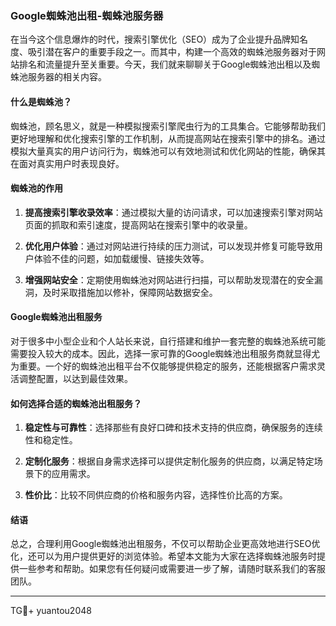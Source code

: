 ### Google蜘蛛池出租-蜘蛛池服务器

在当今这个信息爆炸的时代，搜索引擎优化（SEO）成为了企业提升品牌知名度、吸引潜在客户的重要手段之一。而其中，构建一个高效的蜘蛛池服务器对于网站排名和流量提升至关重要。今天，我们就来聊聊关于Google蜘蛛池出租以及蜘蛛池服务器的相关内容。

#### 什么是蜘蛛池？

蜘蛛池，顾名思义，就是一种模拟搜索引擎爬虫行为的工具集合。它能够帮助我们更好地理解和优化搜索引擎的工作机制，从而提高网站在搜索引擎中的排名。通过模拟大量真实的用户访问行为，蜘蛛池可以有效地测试和优化网站的性能，确保其在面对真实用户时表现良好。

#### 蜘蛛池的作用

1. **提高搜索引擎收录效率**：通过模拟大量的访问请求，可以加速搜索引擎对网站页面的抓取和索引速度，提高网站在搜索引擎中的收录量。
   
2. **优化用户体验**：通过对网站进行持续的压力测试，可以发现并修复可能导致用户体验不佳的问题，如加载缓慢、链接失效等。
   
3. **增强网站安全**：定期使用蜘蛛池对网站进行扫描，可以帮助发现潜在的安全漏洞，及时采取措施加以修补，保障网站数据安全。

#### Google蜘蛛池出租服务

对于很多中小型企业和个人站长来说，自行搭建和维护一套完整的蜘蛛池系统可能需要投入较大的成本。因此，选择一家可靠的Google蜘蛛池出租服务商就显得尤为重要。一个好的蜘蛛池出租平台不仅能够提供稳定的服务，还能根据客户需求灵活调整配置，以达到最佳效果。

#### 如何选择合适的蜘蛛池出租服务？

1. **稳定性与可靠性**：选择那些有良好口碑和技术支持的供应商，确保服务的连续性和稳定性。
   
2. **定制化服务**：根据自身需求选择可以提供定制化服务的供应商，以满足特定场景下的应用需求。
   
3. **性价比**：比较不同供应商的价格和服务内容，选择性价比高的方案。

#### 结语

总之，合理利用Google蜘蛛池出租服务，不仅可以帮助企业更高效地进行SEO优化，还可以为用户提供更好的浏览体验。希望本文能为大家在选择蜘蛛池服务时提供一些参考和帮助。如果您有任何疑问或需要进一步了解，请随时联系我们的客服团队。

---

TG💪+ yuantou2048